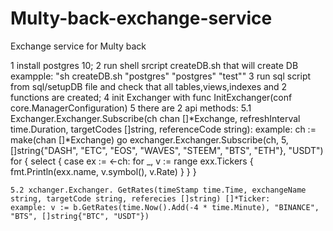 # Multy-back-exchange-service
Exchange service for Multy back

1 install postgres 10;
2 run shell srcript createDB.sh that will create DB exampple: "sh createDB.sh "postgres" "postgres" "test""
3 run sql script from sql/setupDB file and check that all tables,views,indexes and 2 functions are created;
4 init Exchanger with func InitExchanger(conf core.ManagerConfiguration)
5 there are 2 api methods:
	5.1 Exchanger.Exchanger.Subscribe(ch chan []*Exchange, refreshInterval time.Duration, targetCodes []string, referenceCode string):
	example:
	ch := make(chan []*Exchange)
	go exchanger.Exchanger.Subscribe(ch, 5, []string{"DASH", "ETC", "EOS", "WAVES", "STEEM", "BTS", "ETH"}, "USDT")
	for {
		select {
		case ex := <-ch:
			for _, v := range exx.Tickers {
					fmt.Println(exx.name, v.symbol(), v.Rate)
			}
		}
	}

	5.2 xchanger.Exchanger. GetRates(timeStamp time.Time, exchangeName string, targetCode string, referecies []string) []*Ticker:
	example: v := b.GetRates(time.Now().Add(-4 * time.Minute), "BINANCE", "BTS", []string{"BTC", "USDT"})
